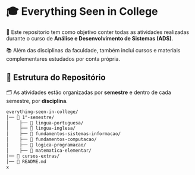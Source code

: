 # 🎓 Everything Seen in College  

📌 Este repositorio tem como objetivo conter todas as atividades realizadas durante o curso de **Análise e Desenvolvimento de Sistemas (ADS)**.

📚 Além das disciplinas da faculdade, também inclui cursos e materiais complementares estudados por conta própria.  

## 📂 Estrutura do Repositório  

🗂 As atividades estão organizadas por **semestre** e dentro de cada semestre, por **disciplina**.  

```bash
everything-seen-in-college/
│── 📂 1°-semestre/
│    ├── 📂 lingua-portuguesa/
│    ├── 📂 lingua-inglesa/
│    ├── 📂 fundamentos-sistemas-informacao/
│    ├── 📂 fundamentos-computacao/
│    ├── 📂 logica-programacao/
│    ├── 📂 matematica-elementar/
│── 📂 cursos-extras/
│── 📄 README.md
x
